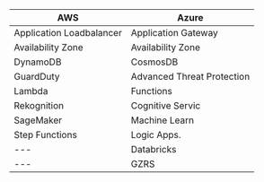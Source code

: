 | AWS	                 | Azure                            |
| ------------------------ | -----------------------------|
| Application Loadbalancer | Application Gateway          |
| Availability Zone        | Availability Zone            |
| DynamoDB                 | CosmosDB                     |
| GuardDuty                | Advanced Threat Protection   |
| Lambda                   | Functions                    |
| Rekognition              | Cognitive Servic             |
| SageMaker                | Machine Learn                |
| Step Functions           | Logic Apps.                  |
| ---                      | Databricks                   |
| ---                      | GZRS                         |
